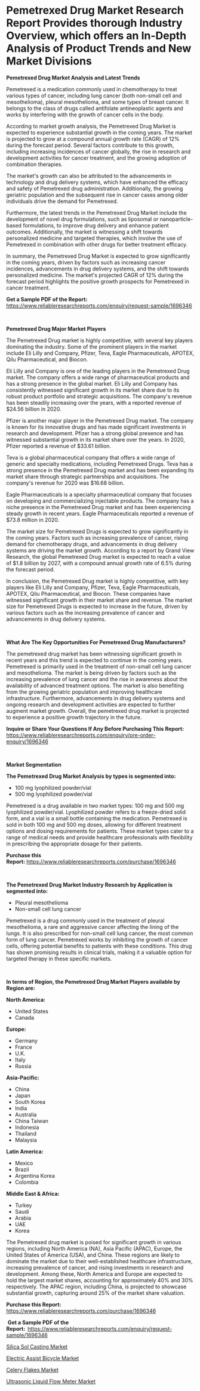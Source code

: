 <p><h1>Pemetrexed Drug Market Research Report Provides thorough Industry Overview, which offers an In-Depth Analysis of Product Trends and New Market Divisions</h1></p><p><strong>Pemetrexed Drug Market Analysis and Latest Trends</strong></p>
<p><p>Pemetrexed is a medication commonly used in chemotherapy to treat various types of cancer, including lung cancer (both non-small cell and mesothelioma), pleural mesothelioma, and some types of breast cancer. It belongs to the class of drugs called antifolate antineoplastic agents and works by interfering with the growth of cancer cells in the body.</p><p>According to market growth analysis, the Pemetrexed Drug Market is expected to experience substantial growth in the coming years. The market is projected to grow at a compound annual growth rate (CAGR) of 12% during the forecast period. Several factors contribute to this growth, including increasing incidences of cancer globally, the rise in research and development activities for cancer treatment, and the growing adoption of combination therapies.</p><p>The market's growth can also be attributed to the advancements in technology and drug delivery systems, which have enhanced the efficacy and safety of Pemetrexed drug administration. Additionally, the growing geriatric population and the subsequent rise in cancer cases among older individuals drive the demand for Pemetrexed.</p><p>Furthermore, the latest trends in the Pemetrexed Drug Market include the development of novel drug formulations, such as liposomal or nanoparticle-based formulations, to improve drug delivery and enhance patient outcomes. Additionally, the market is witnessing a shift towards personalized medicine and targeted therapies, which involve the use of Pemetrexed in combination with other drugs for better treatment efficacy.</p><p>In summary, the Pemetrexed Drug Market is expected to grow significantly in the coming years, driven by factors such as increasing cancer incidences, advancements in drug delivery systems, and the shift towards personalized medicine. The market's projected CAGR of 12% during the forecast period highlights the positive growth prospects for Pemetrexed in cancer treatment.</p></p>
<p><strong>Get a Sample PDF of the Report:&nbsp;</strong> <a href="https://www.reliableresearchreports.com/enquiry/request-sample/1696346">https://www.reliableresearchreports.com/enquiry/request-sample/1696346</a></p>
<p>&nbsp;</p>
<p><strong>Pemetrexed Drug Major Market Players</strong></p>
<p><p>The Pemetrexed Drug market is highly competitive, with several key players dominating the industry. Some of the prominent players in the market include Eli Lilly and Company, Pfizer, Teva, Eagle Pharmaceuticals, APOTEX, Qilu Pharmaceutical, and Biocon.</p><p>Eli Lilly and Company is one of the leading players in the Pemetrexed Drug market. The company offers a wide range of pharmaceutical products and has a strong presence in the global market. Eli Lilly and Company has consistently witnessed significant growth in its market share due to its robust product portfolio and strategic acquisitions. The company's revenue has been steadily increasing over the years, with a reported revenue of $24.56 billion in 2020.</p><p>Pfizer is another major player in the Pemetrexed Drug market. The company is known for its innovative drugs and has made significant investments in research and development. Pfizer has a strong global presence and has witnessed substantial growth in its market share over the years. In 2020, Pfizer reported a revenue of $33.61 billion.</p><p>Teva is a global pharmaceutical company that offers a wide range of generic and specialty medications, including Pemetrexed Drugs. Teva has a strong presence in the Pemetrexed Drug market and has been expanding its market share through strategic partnerships and acquisitions. The company's revenue for 2020 was $16.68 billion.</p><p>Eagle Pharmaceuticals is a specialty pharmaceutical company that focuses on developing and commercializing injectable products. The company has a niche presence in the Pemetrexed Drug market and has been experiencing steady growth in recent years. Eagle Pharmaceuticals reported a revenue of $73.8 million in 2020.</p><p>The market size for Pemetrexed Drugs is expected to grow significantly in the coming years. Factors such as increasing prevalence of cancer, rising demand for chemotherapy drugs, and advancements in drug delivery systems are driving the market growth. According to a report by Grand View Research, the global Pemetrexed Drug market is expected to reach a value of $1.8 billion by 2027, with a compound annual growth rate of 6.5% during the forecast period.</p><p>In conclusion, the Pemetrexed Drug market is highly competitive, with key players like Eli Lilly and Company, Pfizer, Teva, Eagle Pharmaceuticals, APOTEX, Qilu Pharmaceutical, and Biocon. These companies have witnessed significant growth in their market share and revenue. The market size for Pemetrexed Drugs is expected to increase in the future, driven by various factors such as the increasing prevalence of cancer and advancements in drug delivery systems.</p></p>
<p>&nbsp;</p>
<p><strong>What Are The Key Opportunities For Pemetrexed Drug Manufacturers?</strong></p>
<p><p>The pemetrexed drug market has been witnessing significant growth in recent years and this trend is expected to continue in the coming years. Pemetrexed is primarily used in the treatment of non-small cell lung cancer and mesothelioma. The market is being driven by factors such as the increasing prevalence of lung cancer and the rise in awareness about the availability of advanced treatment options. The market is also benefiting from the growing geriatric population and improving healthcare infrastructure. Furthermore, advancements in drug delivery systems and ongoing research and development activities are expected to further augment market growth. Overall, the pemetrexed drug market is projected to experience a positive growth trajectory in the future.</p></p>
<p><strong>Inquire or Share Your Questions If Any Before Purchasing This Report:</strong> <a href="https://www.reliableresearchreports.com/enquiry/pre-order-enquiry/1696346">https://www.reliableresearchreports.com/enquiry/pre-order-enquiry/1696346</a></p>
<p>&nbsp;</p>
<p><strong>Market Segmentation</strong></p>
<p><strong>The Pemetrexed Drug Market Analysis by types is segmented into:</strong></p>
<p><ul><li>100 mg lyophilized powder/vial</li><li>500 mg lyophilized powder/vial</li></ul></p>
<p><p>Pemetrexed is a drug available in two market types: 100 mg and 500 mg lyophilized powder/vial. Lyophilized powder refers to a freeze-dried solid form, and a vial is a small bottle containing the medication. Pemetrexed is sold in both 100 mg and 500 mg doses, allowing for different treatment options and dosing requirements for patients. These market types cater to a range of medical needs and provide healthcare professionals with flexibility in prescribing the appropriate dosage for their patients.</p></p>
<p><strong>Purchase this Report:&nbsp;</strong><a href="https://www.reliableresearchreports.com/purchase/1696346">https://www.reliableresearchreports.com/purchase/1696346</a></p>
<p>&nbsp;</p>
<p><strong>The Pemetrexed Drug Market Industry Research by Application is segmented into:</strong></p>
<p><ul><li>Pleural mesothelioma</li><li>Non-small cell lung cancer</li></ul></p>
<p><p>Pemetrexed is a drug commonly used in the treatment of pleural mesothelioma, a rare and aggressive cancer affecting the lining of the lungs. It is also prescribed for non-small cell lung cancer, the most common form of lung cancer. Pemetrexed works by inhibiting the growth of cancer cells, offering potential benefits to patients with these conditions. This drug has shown promising results in clinical trials, making it a valuable option for targeted therapy in these specific markets.</p></p>
<p>&nbsp;</p>
<p><strong>In terms of Region, the Pemetrexed Drug Market Players available by Region are:</strong></p>
<p>
    <p> <strong> North America: </strong>
        <ul>
            <li>United States</li>
            <li>Canada</li>
        </ul>
        </p> 
    <p> <strong> Europe: </strong>
        <ul>
            <li>Germany</li>
            <li>France</li>
            <li>U.K.</li>
            <li>Italy</li>
            <li>Russia</li>
        </ul>
        </p> 
    <p> <strong> Asia-Pacific: </strong>
        <ul>
            <li>China</li>
            <li>Japan</li>
            <li>South Korea</li>
            <li>India</li>
            <li>Australia</li>
            <li>China Taiwan</li>
            <li>Indonesia</li>
            <li>Thailand</li>
            <li>Malaysia</li>
        </ul>
        </p> 
    <p> <strong> Latin America: </strong>
        <ul>
            <li>Mexico</li>
            <li>Brazil</li>
            <li>Argentina Korea</li>
            <li>Colombia</li>
        </ul>
        </p> 
    <p> <strong> Middle East & Africa: </strong>
        <ul>
            <li>Turkey</li>
            <li>Saudi</li>
            <li>Arabia</li>
            <li>UAE</li>
            <li>Korea</li>
        </ul>
    </p>
    </p>
<p><p>The Pemetrexed drug market is poised for significant growth in various regions, including North America (NA), Asia Pacific (APAC), Europe, the United States of America (USA), and China. These regions are likely to dominate the market due to their well-established healthcare infrastructure, increasing prevalence of cancer, and rising investments in research and development. Among these, North America and Europe are expected to hold the largest market shares, accounting for approximately 40% and 30% respectively. The APAC region, including China, is projected to showcase substantial growth, capturing around 25% of the market share valuation.</p></p>
<p><strong>Purchase this Report: </strong><a href="https://www.reliableresearchreports.com/purchase/1696346">https://www.reliableresearchreports.com/purchase/1696346</a></p>
<p>&nbsp;<strong>Get a Sample PDF of the Report:&nbsp;&nbsp;</strong><a href="https://www.reliableresearchreports.com/enquiry/request-sample/1696346">https://www.reliableresearchreports.com/enquiry/request-sample/1696346</a></p>
<p><strong></strong></p>
<p><p><a href="https://www.linkedin.com/pulse/silica-sol-casting-market-size-share-amp-trends-analysis-nqnhf?trackingId=Ck%2B%2FcyNJRoWjo%2FlY%2F%2FebCg%3D%3D">Silica Sol Casting Market</a></p><p><a href="https://www.linkedin.com/pulse/electric-assist-bicycle-market-size-2024-2031-global-industrial-wgblf?trackingId=qyTgKqkUROyDN65uOtPoeQ%3D%3D">Electric Assist Bicycle Market</a></p><p><a href="https://www.linkedin.com/pulse/global-celery-flakes-market-types-applications-major-players-d44ff?trackingId=%2F16u1UAhRnGXvM9%2FeB7bfw%3D%3D">Celery Flakes Market</a></p><p><a href="https://www.linkedin.com/pulse/ultrasonic-liquid-flow-meter-market-insights-players-forecast-82vnf?trackingId=jSKfFG1OR2qmySWpvxdh2A%3D%3D">Ultrasonic Liquid Flow Meter Market</a></p></p>